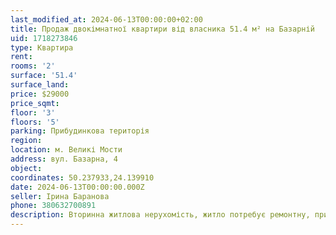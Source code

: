 ```yaml
---
last_modified_at: 2024-06-13T00:00:00+02:00
title: Продаж двокімнатної квартири від власника 51.4 м² на Базарній
uid: 1718273846
type: Квартира
rent:
rooms: '2'
surface: '51.4'
surface_land:
price: $29000
price_sqmt:
floor: '3'
floors: '5'
parking: Прибудинкова територія
region:
location: м. Великі Мости
address: вул. Базарна, 4
object:
coordinates: 50.237933,24.139910
date: 2024-06-13T00:00:00.000Z
seller: Ірина Баранова
phone: 380632700891
description: Вторинна житлова нерухомість, житло потребує ремонтну, придатне для проживання
---
```

